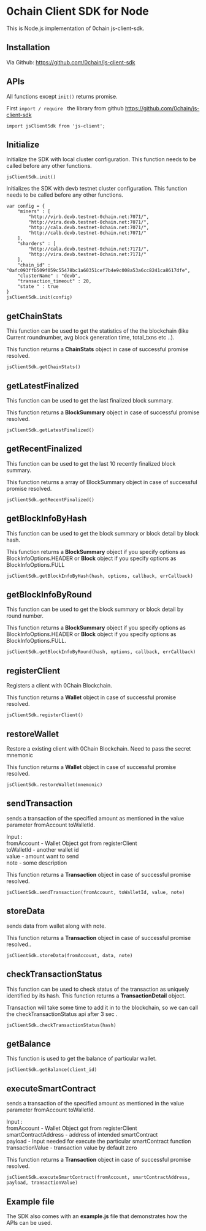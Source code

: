 # 0chain Client SDK for Node

This is Node.js implementation of 0chain js-client-sdk.

## Installation
Via Github: <https://github.com/0chain/js-client-sdk> 

## APIs
All functions except ```init()``` returns promise.

First  ```import / require ``` the library from github <https://github.com/0chain/js-client-sdk> 

```
import jsClientSdk from 'js-client';
```
## Initialize

Initialize the SDK with local cluster configuration. This function needs to be called before any other functions. 

```
jsClientSdk.init()
```

Initializes the SDK with devb testnet cluster configuration. This function needs to be called before any other functions.

```
var config = {
    "miners" : [
        "http://virb.devb.testnet-0chain.net:7071/",
        "http://vira.devb.testnet-0chain.net:7071/",
        "http://cala.devb.testnet-0chain.net:7071/",
        "http://calb.devb.testnet-0chain.net:7071/"  
    ],
    "sharders" : [
        "http://cala.devb.testnet-0chain.net:7171/",
        "http://vira.devb.testnet-0chain.net:7171/"  
    ],   
    "chain_id" :   "0afc093ffb509f059c55478bc1a60351cef7b4e9c008a53a6cc8241ca8617dfe",
    "clusterName" : "devb",
    "transaction_timeout" : 20,
    "state " : true
}
jsClientSdk.init(config)
```
## getChainStats

This function can be used to get the statistics of the the blockchain (like Current roundnumber, avg block generation time, total_txns etc ..).

This function returns a **ChainStats** object in case of successful promise resolved.

```
jsClientSdk.getChainStats()
```

## getLatestFinalized

This function can be used to get the last finalized block summary.

This function returns a **BlockSummary** object in case of successful promise resolved.

```
jsClientSdk.getLatestFinalized()
```

## getRecentFinalized

This function can be used to get the last 10 recently finalized block summary.

This function returns a array of BlockSummary object in case of successful promise resolved.

```
jsClientSdk.getRecentFinalized()
```

## getBlockInfoByHash

This function can be used to get the block summary or block detail by block hash.

This function returns a **BlockSummary** object if you specify options as BlockInfoOptions.HEADER or **Block** object if you specify options as BlockInfoOptions.FULL 

```
jsClientSdk.getBlockInfoByHash(hash, options, callback, errCallback)
```

## getBlockInfoByRound

This function can be used to get the block summary or block detail by round number.

This function returns a **BlockSummary** object if you specify options as BlockInfoOptions.HEADER or **Block** object if you specify options as BlockInfoOptions.FULL.

```
jsClientSdk.getBlockInfoByRound(hash, options, callback, errCallback)
```

## registerClient

Registers a client with 0Chain Blockchain.

This function returns a **Wallet** object in case of successful promise resolved.

```
jsClientSdk.registerClient()
```

## restoreWallet

Restore a existing client with 0Chain Blockchain. Need to pass the secret mnemonic

This function returns a **Wallet** object in case of successful promise resolved.

```
jsClientSdk.restoreWallet(mnemonic)
```

## sendTransaction

sends a transaction of the specified amount as mentioned in the value parameter fromAccount toWalletId. 

Input :<br/>
fromAccount - Wallet Object got from registerClient<br/>
toWalletId  - another wallet id<br/>
value - amount want to send <br/>
note - some description<br/>


This function returns a **Transaction** object in case of successful promise resolved.

```
jsClientSdk.sendTransaction(fromAccount, toWalletId, value, note)
```

## storeData

sends data from wallet along with note. 

This function returns a **Transaction** object in case of successful promise resolved..

```
jsClientSdk.storeData(fromAccount, data, note)
``` 
## checkTransactionStatus

This function can be used to check status of the transaction as uniquely identified by its hash. 
 This function returns a **TransactionDetail** object.

 Transaction will take some time to add it in to the blockchain, so we can call the checkTransactionStatus api after 3 sec .

```
jsClientSdk.checkTransactionStatus(hash)
```

## getBalance

This function is used to get the balance of particular wallet.

```
jsClientSdk.getBalance(client_id)
```

## executeSmartContract

sends a transaction of the specified amount as mentioned in the value parameter fromAccount toWalletId. 

Input :<br/>
fromAccount - Wallet Object got from registerClient<br/>
smartContractAddress  - address of intended smartContract<br/>
payload - Input needed for execute the particular smartContract function <br/>
transactionValue - transaction value by default zero<br/>


This function returns a **Transaction** object in case of successful promise resolved.

```
jsClientSdk.executeSmartContract(fromAccount, smartContractAddress, payload, transactionValue)
```


## Example file
The SDK also comes with an **example.js** file that demonstrates how the APIs can be used. 

 
